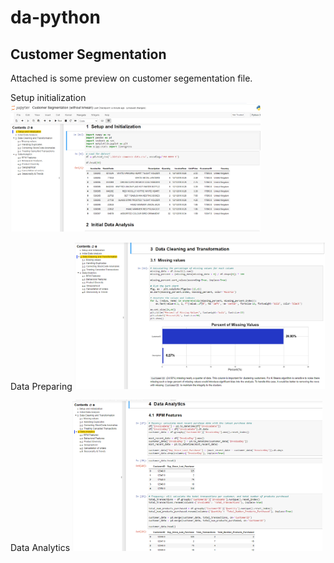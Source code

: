 # da-python

## Customer Segmentation
Attached is some preview on customer segementation file. 
<p>
  <span>Setup initialization</span>
  <span><img src="https://github.com/ktoh-repo/da-python/blob/main/preview_python_cust_seg.png" alt="drawing" width="400"/></span>

  <span>Data Preparing</span>
  <img src="https://github.com/ktoh-repo/da-python/blob/main/preview_python_cust_seg_2.png" alt="drawing" width="400"/>

  <span>Data Analytics</span>
<img src="https://github.com/ktoh-repo/da-python/blob/main/preview_python_cust_seg_3.png" alt="drawing" width="400"/>
</p>

